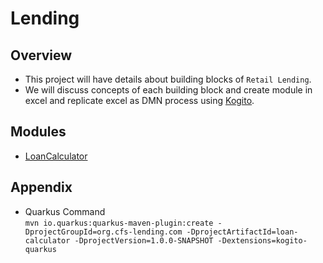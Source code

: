 # Lending

## Overview
- This project will have details about building blocks of `Retail Lending`. 
- We will discuss concepts of each building block and create module in excel and replicate excel as DMN process using [Kogito](https://kogito.kie.org/).

## Modules
- [LoanCalculator](/03-Modules/LoanCalculator.md)

## Appendix
- Quarkus Command   
`mvn io.quarkus:quarkus-maven-plugin:create -DprojectGroupId=org.cfs-lending.com -DprojectArtifactId=loan-calculator -DprojectVersion=1.0.0-SNAPSHOT -Dextensions=kogito-quarkus`